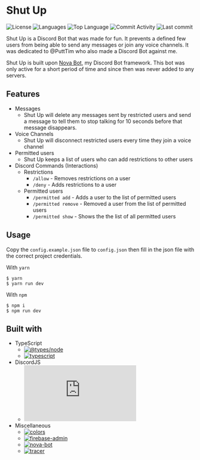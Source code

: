 # Shut Up

![License](https://img.shields.io/github/license/zS1L3NT/ts-discord-shutup?style=for-the-badge) ![Languages](https://img.shields.io/github/languages/count/zS1L3NT/ts-discord-shutup?style=for-the-badge) ![Top Language](https://img.shields.io/github/languages/top/zS1L3NT/ts-discord-shutup?style=for-the-badge) ![Commit Activity](https://img.shields.io/github/commit-activity/y/zS1L3NT/ts-discord-shutup?style=for-the-badge) ![Last commit](https://img.shields.io/github/last-commit/zS1L3NT/ts-discord-shutup?style=for-the-badge)

Shut Up is a Discord Bot that was made for fun. It prevents a defined few users from being able to send any messages or join any voice channels. It was dedicated to @PuttTim who also made a Discord Bot against me.

Shut Up is built upon [Nova Bot](https://github.com/zS1L3NT/ts-npm-nova-bot), my Discord Bot framework. This bot was only active for a short period of time and since then was never added to any servers.

## Features

-   Messages
    -   Shut Up will delete any messages sent by restricted users and send a message to tell them to stop talking for 10 seconds before that message disappears.
-   Voice Channels
    -   Shut Up will disconnect restricted users every time they join a voice channel
-   Permitted users
    -   Shut Up keeps a list of users who can add restrictions to other users
-   Discord Commands (Interactions)
    -   Restrictions
        -   `/allow` - Removes restrictions on a user
        -   `/deny` - Adds restrictions to a user
    -   Permitted users
        -   `/permitted add` - Adds a user to the list of permitted users
        -   `/permitted remove` - Removed a user from the list of permitted users
        -   `/permitted show` - Shows the the list of all permitted users

## Usage

Copy the `config.example.json` file to `config.json` then fill in the json file with the correct project credentials.

With `yarn`

```
$ yarn
$ yarn run dev
```

With `npm`

```
$ npm i
$ npm run dev
```

## Built with

-   TypeScript
    -   [![@types/node](https://img.shields.io/github/package-json/dependency-version/zS1L3NT/ts-discord-shutup/dev/@types/node?style=flat-square)](https://npmjs.com/package/@types/node)
    -   [![typescript](https://img.shields.io/github/package-json/dependency-version/zS1L3NT/ts-discord-shutup/dev/typescript?style=flat-square)](https://npmjs.com/package/typescript)
-   DiscordJS
    -   [![discord.js](https://img.shields.io/github/package-json/dependency-version/zS1L3NT/ts-discord-shutup/discord.js?style=flat-square)](https://npmjs.com/package/discord.js)
-   Miscellaneous
    -   [![colors](https://img.shields.io/github/package-json/dependency-version/zS1L3NT/ts-discord-shutup/colors?style=flat-square)](https://npmjs.com/package/colors)
    -   [![firebase-admin](https://img.shields.io/github/package-json/dependency-version/zS1L3NT/ts-discord-shutup/firebase-admin?style=flat-square)](https://npmjs.com/package/firebase-admin)
    -   [![nova-bot](https://img.shields.io/github/package-json/dependency-version/zS1L3NT/ts-discord-shutup/nova-bot?style=flat-square)](https://npmjs.com/package/nova-bot)
    -   [![tracer](https://img.shields.io/github/package-json/dependency-version/zS1L3NT/ts-discord-shutup/tracer?style=flat-square)](https://npmjs.com/package/tracer)
